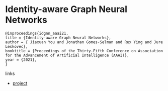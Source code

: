 # Identity-aware Graph Neural Networks

```
@inproceedings{idgnn_aaai21,
title = {Identity-aware Graph Neural Networks},
author = { Jiaxuan You and Jonathan Gomes-Selman and Rex Ying and Jure Leskovec},
booktitle = {Proceedings of the Thirty-Fifth Conference on Association for the Advancement of Artificial Intelligence (AAAI)},
year = {2021},
}
```

links
- [project](http://snap.stanford.edu/idgnn/)
